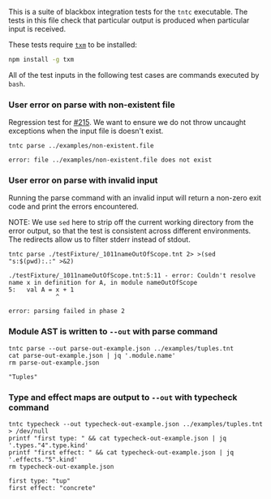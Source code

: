 This is a suite of blackbox integration tests for the `tntc` executable.
The tests in this file check that particular output is produced when
particular input is received.

These tests require [`txm`](https://www.npmjs.com/package/txm) to be installed:

```sh
npm install -g txm
```

All of the test inputs in the following test cases are commands executed by `bash`.

<!-- !test program
bash -
-->

### User error on parse with non-existent file

Regression test for [#215](https://github.com/informalsystems/tnt/issues/215).
We want to ensure we do not throw uncaught exceptions when the input file is
doesn't exist.

<!-- !test in non-existent file -->
    tntc parse ../examples/non-existent.file

<!-- !test exit 1 -->
<!-- !test err non-existent file -->
    error: file ../examples/non-existent.file does not exist


### User error on parse with invalid input

Running the parse command with an invalid input will return a non-zero exit code
and print the errors encountered.

NOTE: We use `sed` here to strip off the current working directory from the
error output, so that the test is consistent across different environments. The
redirects allow us to filter stderr instead of stdout.

<!-- !test in parsing invalid file -->
    tntc parse ./testFixture/_1011nameOutOfScope.tnt 2> >(sed "s:$(pwd):.:" >&2)


<!-- !test exit 1 -->
<!-- !test err parsing invalid file -->
```
./testFixture/_1011nameOutOfScope.tnt:5:11 - error: Couldn't resolve name x in definition for A, in module nameOutOfScope
5:   val A = x + 1
             ^

error: parsing failed in phase 2
```

### Module AST is written to `--out` with parse command

<!-- !test in module AST is output -->
```
tntc parse --out parse-out-example.json ../examples/tuples.tnt
cat parse-out-example.json | jq '.module.name'
rm parse-out-example.json
```

<!-- !test out module AST is output -->
```
"Tuples"
```

### Type and effect maps are output to `--out` with typecheck command

<!-- !test in type and effect maps are output -->
```
tntc typecheck --out typecheck-out-example.json ../examples/tuples.tnt > /dev/null
printf "first type: " && cat typecheck-out-example.json | jq '.types."4".type.kind'
printf "first effect: " && cat typecheck-out-example.json | jq '.effects."5".kind'
rm typecheck-out-example.json
```

<!-- !test out type and effect maps are output -->
```
first type: "tup"
first effect: "concrete"
```
